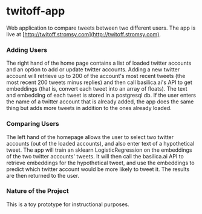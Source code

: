 # twitoff-app
Web application to compare tweets between two different users.
The app is live at [http://twitoff.stromsy.com](http://twitoff.stromsy.com).


### Adding Users

The right hand of the home page contains a list of loaded twitter accounts and an option
to add or update twitter accounts. Adding a new twitter account will retrieve up to 200 of the account's
most recent tweets (the most recent 200 tweets minus replies) and then call
basilica.ai's API to get embeddings (that is, convert each tweet into an array
of floats). The text and embedding of each tweet is stored in a postgresql db.
If the user enters the name of a twitter account that is already added, the app does the
same thing but adds more tweets in addition to the ones already loaded.

### Comparing Users

The left hand of the homepage allows the user to select two twitter accounts
(out of the loaded accounts), and also enter text of a hypothetical tweet.
The app will train an sklearn LogisticRegression on the embeddings of the
two twitter accounts' tweets. It will then call the basilica.ai API to retrieve
embeddings for the hypothetical tweet, and use the embeddings to predict which
twitter account would be more likely to tweet it. The results are then returned
to the user.

### Nature of the Project

This is a toy prototype for instructional purposes.
